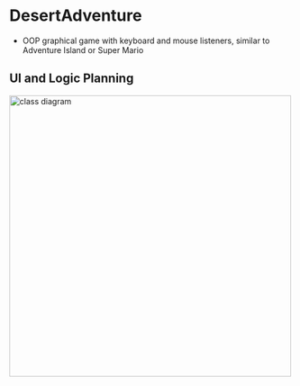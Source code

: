 # DesertAdventure
* OOP graphical game with keyboard and mouse listeners, similar to Adventure Island or Super Mario

## UI and Logic Planning

<img src="github.com/Ahessick/Indopro/blob/main/images/DesertAdventure1.jpg?raw=true" alt="class diagram" width="500" height="500">




















